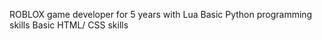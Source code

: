 ROBLOX game developer for 5 years with Lua
Basic Python programming skills 
Basic HTML/ CSS skills 

<!---
AussieHat-Dev/AussieHat-Dev is a ✨ special ✨ repository because its `README.md` (this file) appears on your GitHub profile.
You can click the Preview link to take a look at your changes.
--->
